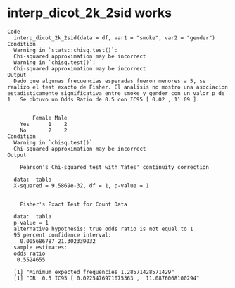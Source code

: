 # interp_dicot_2k_2sid works

    Code
      interp_dicot_2k_2sid(data = df, var1 = "smoke", var2 = "gender")
    Condition
      Warning in `stats::chisq.test()`:
      Chi-squared approximation may be incorrect
      Warning in `chisq.test()`:
      Chi-squared approximation may be incorrect
    Output
      Dado que algunas frecuencias esperadas fueron menores a 5, se realizo el test exacto de Fisher. El analisis no mostro una asociacion estadisticamente significativa entre smoke y gender con un valor p de 1 . Se obtuvo un Odds Ratio de 0.5 con IC95 [ 0.02 , 11.09 ]. 
      
           
            Female Male
        Yes      1    2
        No       2    2
    Condition
      Warning in `chisq.test()`:
      Chi-squared approximation may be incorrect
    Output
      
      	Pearson's Chi-squared test with Yates' continuity correction
      
      data:  tabla
      X-squared = 9.5869e-32, df = 1, p-value = 1
      
      
      	Fisher's Exact Test for Count Data
      
      data:  tabla
      p-value = 1
      alternative hypothesis: true odds ratio is not equal to 1
      95 percent confidence interval:
        0.005686787 21.302339032
      sample estimates:
      odds ratio 
       0.5524655 
      
      [1] "Minimum expected frequencies 1.28571428571429"
      [1] "OR  0.5 IC95 [ 0.0225476971075363 ,  11.0876068100294"

